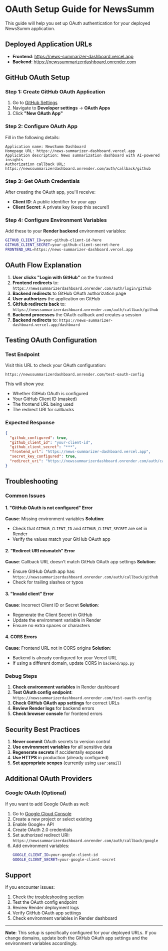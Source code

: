 # OAuth Setup Guide for NewsSumm

This guide will help you set up OAuth authentication for your deployed NewsSumm application.

## Deployed Application URLs

- **Frontend**: https://news-summarizer-dashboard.vercel.app
- **Backend**: https://newssummarizerdashboard.onrender.com

## GitHub OAuth Setup

### Step 1: Create GitHub OAuth Application

1. Go to [GitHub Settings](https://github.com/settings)
2. Navigate to **Developer settings** → **OAuth Apps**
3. Click **"New OAuth App"**

### Step 2: Configure OAuth App

Fill in the following details:

```
Application name: NewsSumm Dashboard
Homepage URL: https://news-summarizer-dashboard.vercel.app
Application description: News summarization dashboard with AI-powered insights
Authorization callback URL: https://newssummarizerdashboard.onrender.com/auth/callback/github
```

### Step 3: Get OAuth Credentials

After creating the OAuth app, you'll receive:
- **Client ID**: A public identifier for your app
- **Client Secret**: A private key (keep this secure!)

### Step 4: Configure Environment Variables

Add these to your **Render backend** environment variables:

```bash
GITHUB_CLIENT_ID=your-github-client-id-here
GITHUB_CLIENT_SECRET=your-github-client-secret-here
FRONTEND_URL=https://news-summarizer-dashboard.vercel.app
```

## OAuth Flow Explanation

1. **User clicks "Login with GitHub"** on the frontend
2. **Frontend redirects** to: `https://newssummarizerdashboard.onrender.com/auth/login/github`
3. **Backend redirects** to GitHub OAuth authorization page
4. **User authorizes** the application on GitHub
5. **GitHub redirects back** to: `https://newssummarizerdashboard.onrender.com/auth/callback/github`
6. **Backend processes** the OAuth callback and creates a session
7. **Backend redirects** to: `https://news-summarizer-dashboard.vercel.app/dashboard`

## Testing OAuth Configuration

### Test Endpoint

Visit this URL to check your OAuth configuration:
```
https://newssummarizerdashboard.onrender.com/test-oauth-config
```

This will show you:
- Whether GitHub OAuth is configured
- Your GitHub Client ID (masked)
- The frontend URL being used
- The redirect URI for callbacks

### Expected Response

```json
{
  "github_configured": true,
  "github_client_id": "your-client-id",
  "github_client_secret": "***",
  "frontend_url": "https://news-summarizer-dashboard.vercel.app",
  "secret_key_configured": true,
  "redirect_uri": "https://newssummarizerdashboard.onrender.com/auth/callback/github"
}
```

## Troubleshooting

### Common Issues

#### 1. "GitHub OAuth is not configured" Error

**Cause**: Missing environment variables
**Solution**: 
- Check that `GITHUB_CLIENT_ID` and `GITHUB_CLIENT_SECRET` are set in Render
- Verify the values match your GitHub OAuth app

#### 2. "Redirect URI mismatch" Error

**Cause**: Callback URL doesn't match GitHub OAuth app settings
**Solution**:
- Ensure GitHub OAuth app has: `https://newssummarizerdashboard.onrender.com/auth/callback/github`
- Check for trailing slashes or typos

#### 3. "Invalid client" Error

**Cause**: Incorrect Client ID or Secret
**Solution**:
- Regenerate the Client Secret in GitHub
- Update the environment variable in Render
- Ensure no extra spaces or characters

#### 4. CORS Errors

**Cause**: Frontend URL not in CORS origins
**Solution**:
- Backend is already configured for your Vercel URL
- If using a different domain, update CORS in `backend/app.py`

### Debug Steps

1. **Check environment variables** in Render dashboard
2. **Test OAuth config endpoint**: `https://newssummarizerdashboard.onrender.com/test-oauth-config`
3. **Check GitHub OAuth app settings** for correct URLs
4. **Review Render logs** for backend errors
5. **Check browser console** for frontend errors

## Security Best Practices

1. **Never commit** OAuth secrets to version control
2. **Use environment variables** for all sensitive data
3. **Regenerate secrets** if accidentally exposed
4. **Use HTTPS** in production (already configured)
5. **Set appropriate scopes** (currently using `user:email`)

## Additional OAuth Providers

### Google OAuth (Optional)

If you want to add Google OAuth as well:

1. Go to [Google Cloud Console](https://console.cloud.google.com/)
2. Create a new project or select existing
3. Enable Google+ API
4. Create OAuth 2.0 credentials
5. Set authorized redirect URI: `https://newssummarizerdashboard.onrender.com/auth/callback/google`
6. Add environment variables:
   ```bash
   GOOGLE_CLIENT_ID=your-google-client-id
   GOOGLE_CLIENT_SECRET=your-google-client-secret
   ```

## Support

If you encounter issues:

1. Check the [troubleshooting section](#troubleshooting)
2. Test the OAuth config endpoint
3. Review Render deployment logs
4. Verify GitHub OAuth app settings
5. Check environment variables in Render dashboard

---

**Note**: This setup is specifically configured for your deployed URLs. If you change domains, update both the GitHub OAuth app settings and the environment variables accordingly.
